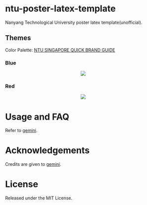 # ntu-poster-latex-template
Nanyang Technological University poster latex template(unofficial). 

## Themes
Color Palette: [NTU SINGAPORE QUICK BRAND GUIDE](https://www3.ntu.edu.sg/CorpComms2/NTU%20Quick%20Brand%20Guide%202018.pdf)
### Blue
<p align="center">
<a href="https://raw.githubusercontent.com/tao-bai/ntu-poster-latex-template/assets/ntu-poster-blue.pdf">
<img src="https://raw.githubusercontent.com/tao-bai/ntu-poster-latex-template/assets/blue-poster.png">
</a>
</p>

### Red
<p align="center">
<a href="https://raw.githubusercontent.com/tao-bai/ntu-poster-latex-template/assets/ntu-poster-red.pdf">
<img src="https://raw.githubusercontent.com/tao-bai/ntu-poster-latex-template/assets/red-poster.png">
</a>
</p>

# Usage and FAQ
Refer to [gemini](https://github.com/anishathalye/gemini).

# Acknowledgements
Credits are given to [gemini](https://github.com/anishathalye/gemini).

# License
Released under the MIT License.